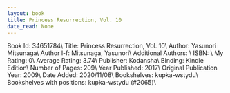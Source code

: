 ```yaml
---
layout: book
title: Princess Resurrection, Vol. 10
date_read: None
---
```


Book Id: 34651784\ 
Title: Princess Resurrection, Vol. 10\ 
Author: Yasunori Mitsunaga\ 
Author l-f: Mitsunaga, Yasunori\ 
Additional Authors: \ 
ISBN: \ 
My Rating: 0\ 
Average Rating: 3.74\ 
Publisher: Kodansha\ 
Binding: Kindle Edition\ 
Number of Pages: 209\ 
Year Published: 2017\ 
Original Publication Year: 2009\ 
Date Added: 2020/11/08\ 
Bookshelves: kupka-wstydu\ 
Bookshelves with positions: kupka-wstydu (#2065)\ 

